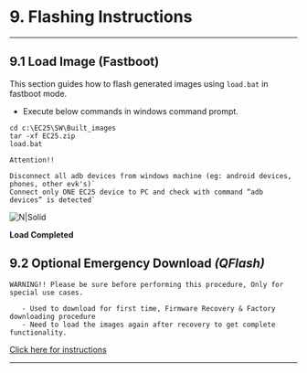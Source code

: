 # 9. Flashing Instructions

------------

## 9.1 Load Image (Fastboot)

This section guides how to flash generated images using `load.bat` in fastboot mode.

-  Execute below commands in windows command prompt.

```console
cd c:\EC25\SW\Built_images
tar -xf EC25.zip
load.bat
```
`Attention!!`
```warning
Disconnect all adb devices from windows machine (eg: android devices, phones, other evk's)`
Connect only ONE EC25 device to PC and check with command “adb devices” is detected`
```

![N|Solid](../pics/EC25/ec25-flashing-flash-images.jpg)

**Load Completed**
<br>

## 9.2 Optional Emergency Download _(QFlash)_

`WARNING!! Please be sure before performing this procedure, Only for special use cases.`
```warning
   - Used to download for first time, Firmware Recovery & Factory downloading procedure
   - Need to load the images again after recovery to get complete functionality.
```
<a href="#" target="_blank" onclick="LoadPage(13);return false;">Click here for instructions</a>

------------